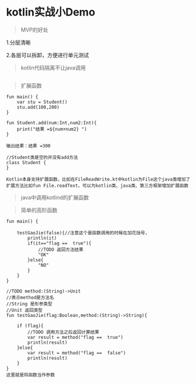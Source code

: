 
# kotlin实战小Demo

> MVP的好处

1.分层清晰

2.各层可以拆卸，方便进行单元测试



> kotlin代码隔离不让java调用

```

```

> 扩展函数

```
fun main() {
    var stu = Student()
    stu.add(100,200)
}

fun Student.add(num:Int,num2:Int){
    print("结果 =${num+num2} ")
}

输出结果：结果 =300 

//Student类是空的并没有add方法
class Student {
}

Kotlin本身支持扩展函数，比如在FileReadWrite.kt中kotlin为File这个java类增加了扩展方法比如fun File.readText，可以为kotlin类、java类、第三方框架增加扩展函数
```

> java中调用kotlind的扩展函数



> 简单的高阶函数

```
fun main() {

    testGaoJie(false){//注意这个是函数调用的时候在加花括号，
        println(it)
        if(it=="flag ==  true"){
            //TODO 返回方法结果
            "OK"
        }else{
            "NO"
        }
    }
}

//TODO method:(String)->Unit
//表示method是方法名
//String 是形参类型
//Unit 返回类型
fun testGaoJie(flag:Boolean,method:(String)->String){

    if (flag){
        //TODO 调用方法之后返回计算结果
        var result = method("flag ==  true")
        println(result)
    }else{
        var result = method("flag ==  false")
        println(result)
    }
}
这里就是将函数当作参数
```

